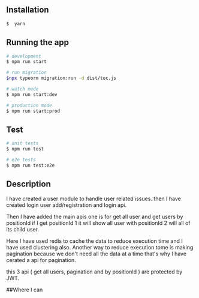 ## Installation

```bash
$  yarn 
```

## Running the app

```bash
# development
$ npm run start

# run migration 
$npx typeorm migration:run -d dist/toc.js

# watch mode
$ npm run start:dev

# production mode
$ npm run start:prod
```

## Test

```bash
# unit tests
$ npm run test

# e2e tests
$ npm run test:e2e

```
## Description
I have created a user module to handle user related issues. then I have created login user add/registration and login api.  

Then I have added the main apis one is for get all user and get users by positionId if I get positionId 1 it will show all user with positionId 2 will all of its child user. 

Here I have used redis to cache the data to reduce execution time and I have used clustering also.
Another way to reduce execution tome is making pagination because we don't need all the data at a time that's why I have cerated a api for pagination.

this 3 api ( get all users, pagination and by positionId ) are protected by JWT.

##Where I can 

